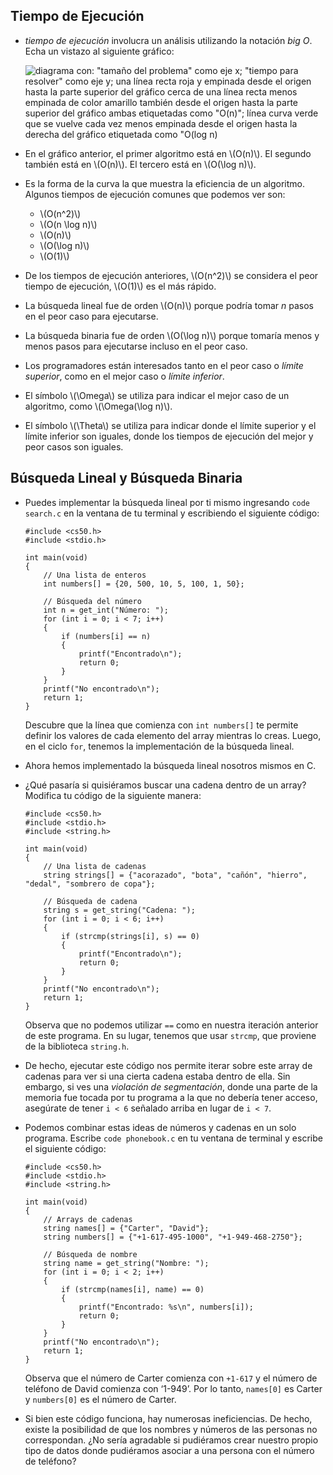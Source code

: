 Tiempo de Ejecución
-------------------

*   _tiempo de ejecución_ involucra un análisis utilizando la notación _big O_. Echa un vistazo al siguiente gráfico:
    
    ![diagrama con: "tamaño del problema" como eje x; "tiempo para resolver" como eje y; una línea recta roja y empinada desde el origen hasta la parte superior del gráfico cerca de una línea recta menos empinada de color amarillo también desde el origen hasta la parte superior del gráfico ambas etiquetadas como "O(n)"; línea curva verde que se vuelve cada vez menos empinada desde el origen hasta la derecha del gráfico etiquetada como "O(log n)](https://cs50.harvard.edu/x/2023/notes/3/cs50Week3Slide042.png "big o graphed")
    
*   En el gráfico anterior, el primer algoritmo está en \\(O(n)\\). El segundo también está en \\(O(n)\\). El tercero está en \\(O(\log n)\\).
*   Es la forma de la curva la que muestra la eficiencia de un algoritmo. Algunos tiempos de ejecución comunes que podemos ver son:
    
    *   \\(O(n^2)\\)
    *   \\(O(n \log n)\\)
    *   \\(O(n)\\)
    *   \\(O(\log n)\\)
    *   \\(O(1)\\)
*   De los tiempos de ejecución anteriores, \\(O(n^2)\\) se considera el peor tiempo de ejecución, \\(O(1)\\) es el más rápido.
*   La búsqueda lineal fue de orden \\(O(n)\\) porque podría tomar _n_ pasos en el peor caso para ejecutarse.
*   La búsqueda binaria fue de orden \\(O(\log n)\\) porque tomaría menos y menos pasos para ejecutarse incluso en el peor caso.
*   Los programadores están interesados tanto en el peor caso o _límite superior_, como en el mejor caso o _límite inferior_.
*   El símbolo \\(\Omega\\) se utiliza para indicar el mejor caso de un algoritmo, como \\(\Omega(\log n)\\).
*   El símbolo \\(\Theta\\) se utiliza para indicar donde el límite superior y el límite inferior son iguales, donde los tiempos de ejecución del mejor y peor casos son iguales.

Búsqueda Lineal y Búsqueda Binaria
----------------------------------

*   Puedes implementar la búsqueda lineal por ti mismo ingresando `code search.c` en la ventana de tu terminal y escribiendo el siguiente código:
    
        #include <cs50.h>
        #include <stdio.h>
        
        int main(void)
        {
            // Una lista de enteros
            int numbers[] = {20, 500, 10, 5, 100, 1, 50};
        
            // Búsqueda del número
            int n = get_int("Número: ");
            for (int i = 0; i < 7; i++)
            {
                if (numbers[i] == n)
                {
                    printf("Encontrado\n");
                    return 0;
                }
            }
            printf("No encontrado\n");
            return 1;
        }
        
    
    Descubre que la línea que comienza con `int numbers[]` te permite definir los valores de cada elemento del array mientras lo creas. Luego, en el ciclo `for`, tenemos la implementación de la búsqueda lineal.
    
*   Ahora hemos implementado la búsqueda lineal nosotros mismos en C.
*   ¿Qué pasaría si quisiéramos buscar una cadena dentro de un array? Modifica tu código de la siguiente manera:
    
        #include <cs50.h>
        #include <stdio.h>
        #include <string.h>
        
        int main(void)
        {
            // Una lista de cadenas
            string strings[] = {"acorazado", "bota", "cañón", "hierro", "dedal", "sombrero de copa"};
        
            // Búsqueda de cadena
            string s = get_string("Cadena: ");
            for (int i = 0; i < 6; i++)
            {
                if (strcmp(strings[i], s) == 0)
                {
                    printf("Encontrado\n");
                    return 0;
                }
            }
            printf("No encontrado\n");
            return 1;
        }
        
    
    Observa que no podemos utilizar `==` como en nuestra iteración anterior de este programa. En su lugar, tenemos que usar `strcmp`, que proviene de la biblioteca `string.h`.
    
*   De hecho, ejecutar este código nos permite iterar sobre este array de cadenas para ver si una cierta cadena estaba dentro de ella. Sin embargo, si ves una _violación de segmentación_, donde una parte de la memoria fue tocada por tu programa a la que no debería tener acceso, asegúrate de tener `i < 6` señalado arriba en lugar de `i < 7`.
    
*   Podemos combinar estas ideas de números y cadenas en un solo programa. Escribe `code phonebook.c` en tu ventana de terminal y escribe el siguiente código:
    
        #include <cs50.h>
        #include <stdio.h>
        #include <string.h>
        
        int main(void)
        {
            // Arrays de cadenas
            string names[] = {"Carter", "David"};
            string numbers[] = {"+1-617-495-1000", "+1-949-468-2750"};
        
            // Búsqueda de nombre
            string name = get_string("Nombre: ");
            for (int i = 0; i < 2; i++)
            {
                if (strcmp(names[i], name) == 0)
                {
                    printf("Encontrado: %s\n", numbers[i]);
                    return 0;
                }
            }
            printf("No encontrado\n");
            return 1;
        }
        
    
    Observa que el número de Carter comienza con `+1-617` y el número de teléfono de David comienza con ‘1-949’. Por lo tanto, `names[0]` es Carter y `numbers[0]` es el número de Carter.
    
*   Si bien este código funciona, hay numerosas ineficiencias. De hecho, existe la posibilidad de que los nombres y números de las personas no correspondan. ¿No sería agradable si pudiéramos crear nuestro propio tipo de datos donde pudiéramos asociar a una persona con el número de teléfono?